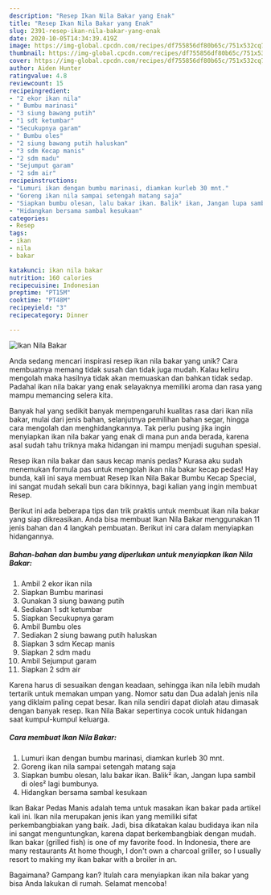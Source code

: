 ```yaml
---
description: "Resep Ikan Nila Bakar yang Enak"
title: "Resep Ikan Nila Bakar yang Enak"
slug: 2391-resep-ikan-nila-bakar-yang-enak
date: 2020-10-05T14:34:39.419Z
image: https://img-global.cpcdn.com/recipes/df755856df80b65c/751x532cq70/ikan-nila-bakar-foto-resep-utama.jpg
thumbnail: https://img-global.cpcdn.com/recipes/df755856df80b65c/751x532cq70/ikan-nila-bakar-foto-resep-utama.jpg
cover: https://img-global.cpcdn.com/recipes/df755856df80b65c/751x532cq70/ikan-nila-bakar-foto-resep-utama.jpg
author: Aiden Hunter
ratingvalue: 4.8
reviewcount: 15
recipeingredient:
- "2 ekor ikan nila"
- " Bumbu marinasi"
- "3 siung bawang putih"
- "1 sdt ketumbar"
- "Secukupnya garam"
- " Bumbu oles"
- "2 siung bawang putih haluskan"
- "3 sdm Kecap manis"
- "2 sdm madu"
- "Sejumput garam"
- "2 sdm air"
recipeinstructions:
- "Lumuri ikan dengan bumbu marinasi, diamkan kurleb 30 mnt."
- "Goreng ikan nila sampai setengah matang saja"
- "Siapkan bumbu olesan, lalu bakar ikan. Balik² ikan, Jangan lupa sambil di oles² lagi bumbunya."
- "Hidangkan bersama sambal kesukaan"
categories:
- Resep
tags:
- ikan
- nila
- bakar

katakunci: ikan nila bakar 
nutrition: 160 calories
recipecuisine: Indonesian
preptime: "PT15M"
cooktime: "PT48M"
recipeyield: "3"
recipecategory: Dinner

---
```



![Ikan Nila Bakar](https://img-global.cpcdn.com/recipes/df755856df80b65c/751x532cq70/ikan-nila-bakar-foto-resep-utama.jpg)

Anda sedang mencari inspirasi resep ikan nila bakar yang unik? Cara membuatnya memang tidak susah dan tidak juga mudah. Kalau keliru mengolah maka hasilnya tidak akan memuaskan dan bahkan tidak sedap. Padahal ikan nila bakar yang enak selayaknya memiliki aroma dan rasa yang mampu memancing selera kita.

Banyak hal yang sedikit banyak mempengaruhi kualitas rasa dari ikan nila bakar, mulai dari jenis bahan, selanjutnya pemilihan bahan segar, hingga cara mengolah dan menghidangkannya. Tak perlu pusing jika ingin menyiapkan ikan nila bakar yang enak di mana pun anda berada, karena asal sudah tahu triknya maka hidangan ini mampu menjadi suguhan spesial.

Resep ikan nila bakar dan saus kecap manis pedas? Kurasa aku sudah menemukan formula pas untuk mengolah ikan nila bakar kecap pedas! Hay bunda, kali ini saya membuat Resep Ikan Nila Bakar Bumbu Kecap Special, ini sangat mudah sekali bun cara bikinnya, bagi kalian yang ingin membuat Resep.


Berikut ini ada beberapa tips dan trik praktis untuk membuat ikan nila bakar yang siap dikreasikan. Anda bisa membuat Ikan Nila Bakar menggunakan 11 jenis bahan dan 4 langkah pembuatan. Berikut ini cara dalam menyiapkan hidangannya.

<!--inarticleads1-->

##### Bahan-bahan dan bumbu yang diperlukan untuk menyiapkan Ikan Nila Bakar:

1. Ambil 2 ekor ikan nila
1. Siapkan  Bumbu marinasi
1. Gunakan 3 siung bawang putih
1. Sediakan 1 sdt ketumbar
1. Siapkan Secukupnya garam
1. Ambil  Bumbu oles
1. Sediakan 2 siung bawang putih haluskan
1. Siapkan 3 sdm Kecap manis
1. Siapkan 2 sdm madu
1. Ambil Sejumput garam
1. Siapkan 2 sdm air


Karena harus di sesuaikan dengan keadaan, sehingga ikan nila lebih mudah tertarik untuk memakan umpan yang. Nomor satu dan Dua adalah jenis nila yang diklaim paling cepat besar. Ikan nila sendiri dapat diolah atau dimasak dengan banyak resep. Ikan Nila Bakar sepertinya cocok untuk hidangan saat kumpul-kumpul keluarga. 

<!--inarticleads2-->

##### Cara membuat Ikan Nila Bakar:

1. Lumuri ikan dengan bumbu marinasi, diamkan kurleb 30 mnt.
1. Goreng ikan nila sampai setengah matang saja
1. Siapkan bumbu olesan, lalu bakar ikan. Balik² ikan, Jangan lupa sambil di oles² lagi bumbunya.
1. Hidangkan bersama sambal kesukaan


Ikan Bakar Pedas Manis adalah tema untuk masakan ikan bakar pada artikel kali ini. Ikan nila merupakan jenis ikan yang memiliki sifat perkembangbiakan yang baik. Jadi, bisa dikatakan kalau budidaya ikan nila ini sangat menguntungkan, karena dapat berkembangbiak dengan mudah. Ikan bakar (grilled fish) is one of my favorite food. In Indonesia, there are many restaurants At home though, I don&#39;t own a charcoal griller, so I usually resort to making my ikan bakar with a broiler in an. 

Bagaimana? Gampang kan? Itulah cara menyiapkan ikan nila bakar yang bisa Anda lakukan di rumah. Selamat mencoba!
